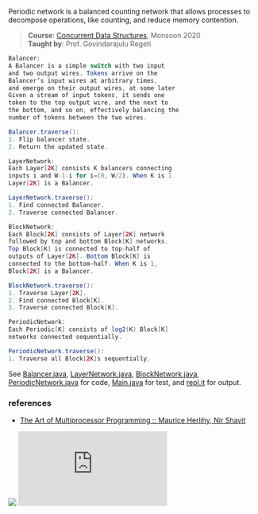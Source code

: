 Periodic network is a balanced counting network
that allows processes to decompose operations, like
counting, and reduce memory contention.

> **Course**: [Concurrent Data Structures], Monsoon 2020\
> **Taught by**: Prof. Govindarajulu Regeti

[Concurrent Data Structures]: https://github.com/iiithf/concurrent-data-structures

```java
Balancer:
A Balancer is a simple switch with two input
and two output wires. Tokens arrive on the
Balancer’s input wires at arbitrary times,
and emerge on their output wires, at some later
Given a stream of input tokens, it sends one
token to the top output wire, and the next to
the bottom, and so on, effectively balancing the
number of tokens between the two wires.

Balancer.traverse():
1. Flip balancer state.
2. Return the updated state.
```

```java
LayerNetwork:
Each Layer[2K] consists K balancers connecting
inputs i and W-1-i for i=[0, W/2). When K is 1
Layer[2K] is a Balancer.

LayerNetwork.traverse():
1. Find connected Balancer.
2. Traverse connected Balancer.
```

```java
BlockNetwork:
Each Block[2K] consists of Layer[2K] network
followed by top and bottom Block[K] networks.
Top Block[K] is connected to top-half of
outputs of Layer[2K]. Bottom Block[K] is
connected to the bottom-half. When K is 1,
Block[2K] is a Balancer.

BlockNetwork.traverse():
1. Traverse Layer[2K].
2. Find connected Block[K].
3. Traverse connected Block[K].
```

```java
PeriodicNetwork:
Each Periodic[K] consists of log2(K) Block[K]
networks connected sequentially.

PeriodicNetwork.traverse():
1. Traverse all Block[2K]s sequentially.
```

See [Balancer.java], [LayerNetwork.java],
[BlockNetwork.java], [PeriodicNetwork.java] for
code, [Main.java] for
test, and [repl.it] for output.

[Balancer.java]: https://repl.it/@wolfram77/periodic-network#Balancer.java
[LayerNetwork.java]: https://repl.it/@wolfram77/periodic-network#LayerNetwork.java
[BlockNetwork.java]: https://repl.it/@wolfram77/periodic-network#BlockNetwork.java
[PeriodicNetwork.java]: https://repl.it/@wolfram77/periodic-network#PeriodicNetwork.java
[Main.java]: https://repl.it/@wolfram77/periodic-network#Main.java
[repl.it]: https://periodic-network.wolfram77.repl.run


### references

- [The Art of Multiprocessor Programming :: Maurice Herlihy, Nir Shavit](https://dl.acm.org/doi/book/10.5555/2385452)

![](https://ga-beacon.deno.dev/G-G1E8HNDZYY:v51jklKGTLmC3LAZ4rJbIQ/github.com/javaf/periodic-network)
![](https://ga-beacon.deno.dev/G-G1E8HNDZYY:v51jklKGTLmC3LAZ4rJbIQ/github.com/moocf/periodic-network.java)
